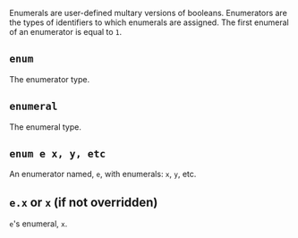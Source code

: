 Enumerals are user-defined multary versions of booleans. Enumerators are the types of identifiers to which enumerals are assigned. The first enumeral of an enumerator is equal to `1`.

## `enum`
The enumerator type.

## `enumeral`
The enumeral type.

## `enum e x, y, etc`
An enumerator named, `e`, with enumerals: `x`, `y`, etc.

## `e.x` or `x` (if not overridden)
`e`'s enumeral, `x`.